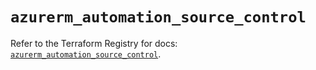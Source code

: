 # `azurerm_automation_source_control`

Refer to the Terraform Registry for docs: [`azurerm_automation_source_control`](https://registry.terraform.io/providers/hashicorp/azurerm/4.44.0/docs/resources/automation_source_control).
